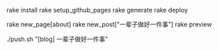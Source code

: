 rake install
rake setup_github_pages 
rake generate
rake deploy

rake new_page[about]
rake new_post["一辈子做好一件事"]
rake preview

./push.sh "[blog] 一辈子做好一件事"